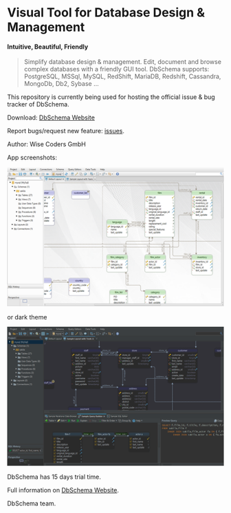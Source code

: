 # Visual Tool for Database Design & Management
#### Intuitive, Beautiful, Friendly

> Simplify database design & management. Edit, document and browse complex databases with a friendly GUI tool.
> DbSchema supports: PostgreSQL, MSSql, MySQL, RedShift, MariaDB, Redshift, Cassandra, MongoDb, Db2, Sybase ...

This repository is currently being used for hosting the official issue & bug tracker of DbSchema.

Download: [DbSchema Website](https://dbschema.com)
 
Report bugs/request new feature: [issues](https://github.com/wise-coders/dbschema/issues).

Author: Wise Coders GmbH

App screenshots:

![DbSchema](https://github.com/dbschema-designer/dbschema-issues/blob/master/resources/dbschema.png "DbSchema")

or dark theme

![Dark-Theme-screen](https://github.com/dbschema-designer/dbschema-issues/blob/master/resources/dark-theme.png "Dark Them screen")

DbSchema has 15 days trial time.

Full information on [DbSchema Website](https://dbschema.com). 

DbSchema team.